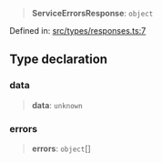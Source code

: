 > **ServiceErrorsResponse**: `object`

Defined in: [src/types/responses.ts:7](https://github.com/bhavjitChauhan/khan-api/blob/67d30ab4498111952301bcaddbef9a132bf75105/src/types/responses.ts#L7)

## Type declaration

### data

> **data**: `unknown`

### errors

> **errors**: `object`[]
